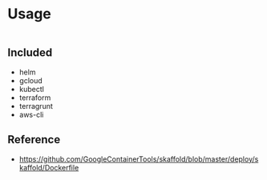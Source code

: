 #

# Usage

```

```

## Included

- helm
- gcloud
- kubectl
- terraform
- terragrunt
- aws-cli

## Reference

- https://github.com/GoogleContainerTools/skaffold/blob/master/deploy/skaffold/Dockerfile
